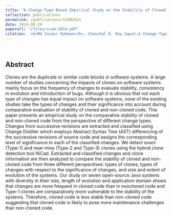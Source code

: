 ```yaml
---
title: "A Change-Type Based Empirical Study on the Stability of Cloned Code"
collection: publications
permalink: /publications/SCAM2014
date: 2014-09-29
paperurl: "/files/scam-2014.pdf"
citation: '<b>Md Saidur Rahman</b>, Chanchal K. Roy &quot;A Change-Type Based Empirical Study on the Stability of Cloned Code&quot; <i>IEEE 14th International Working Conference on Source Code Analysis and Manipulation (<b>SCAM</b>)</i>. pp. 31-40 (2014).'
---
```

<br>

## Abstract
Clones are the duplicate or similar code blocks in software systems. A large number of studies concerning the impacts of clones on software systems mainly focus on the frequency of changes to evaluate stability, consistency in evolution and introduction of bugs. Although it is obvious that not each type of changes has equal impact on software systems, none of the existing studies take the types of changes and their significance into account during comparative evaluation of stability of cloned and non-cloned code. This paper presents an empirical study on the comparative stability of cloned and non-cloned code from the perspective of different change types. Changes from successive revisions are extracted and classified using Change Distiller which employs Abstract Syntax Tree (AST) differencing of the successive revisions of source code and assigns the corresponding level of significance to each of the classified changes. We detect exact (Type-1) and near-miss (Type-2 and Type-3) clones using the hybrid clone detection tool NiCad. Extracted and classified changes and clone information are then analyzed to compare the stability of cloned and non-cloned code from three different perspectives: types of clones, types of changes with respect to the significance of changes, and size and extent of evolution of the systems. Our study on seven open-source Java systems with diversity in their size, length of evolution and application domain shows that changes are more frequent in cloned code than in noncloned code and Type-1 clones are comparatively more vulnerable to the stability of the systems. Therefore, cloned code is less stable than non-cloned code suggesting that cloned code is likely to pose more maintenance challenges than non-cloned code.